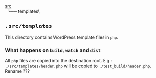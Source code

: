 
[src](./src.html)\
  └── templates\

## `.src/templates`

This directory contains WordPress template files in `php`.

### What happens on `build`, `watch` and `dist`

All `php` files are copied into the destination root. E.g.: `./src/templates/header.php` will be copied to `./test_build/header.php`.
Rename ???
